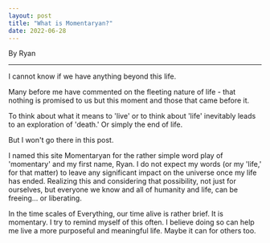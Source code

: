 ```yaml
---
layout: post
title: "What is Momentaryan?"
date: 2022-06-28
---
```


By Ryan

---

I cannot know if we have anything beyond this life. 

Many before me have commented on the fleeting nature of life - that nothing is promised to us but this moment and those that came before it. 

To think about what it means to 'live' or to think about 'life' inevitably leads to an exploration of 'death.' Or simply the end of life. 

But I won't go there in this post. 

I named this site Momentaryan for the rather simple word play of 'momentary' and my first name, Ryan. I do not expect my words (or my 'life,' for that matter) to leave any significant impact on the universe once my life has ended. Realizing this and considering that possibility, not just for ourselves, but everyone we know and all of humanity and life, can be freeing... or liberating. 

In the time scales of Everything, our time alive is rather brief. It is momentary. I try to remind myself of this often. I believe doing so can help me live a more purposeful and meaningful life. Maybe it can for others too.
